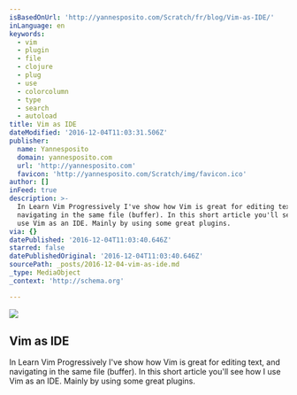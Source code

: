 ```yaml
---
isBasedOnUrl: 'http://yannesposito.com/Scratch/fr/blog/Vim-as-IDE/'
inLanguage: en
keywords:
  - vim
  - plugin
  - file
  - clojure
  - plug
  - use
  - colorcolumn
  - type
  - search
  - autoload
title: Vim as IDE
dateModified: '2016-12-04T11:03:31.506Z'
publisher:
  name: Yannesposito
  domain: yannesposito.com
  url: 'http://yannesposito.com'
  favicon: 'http://yannesposito.com/Scratch/img/favicon.ico'
author: []
inFeed: true
description: >-
  In Learn Vim Progressively I've show how Vim is great for editing text, and
  navigating in the same file (buffer). In this short article you'll see how I
  use Vim as an IDE. Mainly by using some great plugins.
via: {}
datePublished: '2016-12-04T11:03:40.646Z'
starred: false
datePublishedOriginal: '2016-12-04T11:03:40.646Z'
sourcePath: _posts/2016-12-04-vim-as-ide.md
_type: MediaObject
_context: 'http://schema.org'

---
```

<article style=""><img src="https://imgflo.herokuapp.com/graph/2b2431f8e7ba7b0/6ea9c8c57270a52833b99ee90e2992ea/noop.jpg?input=http%3A%2F%2Fyannesposito.com%2FScratch%2Fimg%2Fblog%2FVim-as-IDE%2Fvim_spock.jpg" /><h1>Vim as IDE</h1><p>In Learn Vim Progressively I've show how Vim is great for editing text, and navigating in the same file (buffer). In this short article you'll see how I use Vim as an IDE. Mainly by using some great plugins.</p></article>
